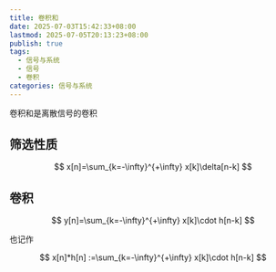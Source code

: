 ```yaml
---
title: 卷积和
date: 2025-07-03T15:42:33+08:00
lastmod: 2025-07-05T20:13:23+08:00
publish: true
tags:
  - 信号与系统
  - 信号
  - 卷积
categories: 信号与系统
---
```


卷积和是离散信号的卷积

## 筛选性质

$$
x[n]=\sum_{k=-\infty}^{+\infty} x[k]\delta[n-k]
$$

## 卷积

$$
y[n]=\sum_{k=-\infty}^{+\infty} x[k]\cdot h[n-k]
$$

也记作

$$
x[n]*h[n] :=\sum_{k=-\infty}^{+\infty} x[k]\cdot h[n-k]
$$
